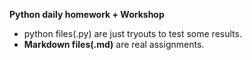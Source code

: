 **Python daily homework + Workshop**
- python files(.py) are just tryouts to test some results.
- **Markdown files(.md)** are real assignments. 
